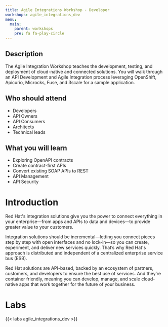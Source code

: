 ```yaml
---
title: Agile Integrations Workshop - Developer
workshops: agile_integrations_dev
menu:
  main:
    parent: workshops
    pre: fa fa-play-circle
---
```

## Description

The Agile Integration Workshop teaches the development, testing, and deployment of cloud-native and connected solutions.  You will walk through an API Development and Agile Integration process leveraging OpenShift, Apicurio, Microcks, Fuse, and 3scale for a sample application.

## Who should attend

- Developers
- API Owners
- API Consumers
- Architects
- Technical leads

## What you will learn

- Exploring OpenAPI contracts
- Create contract-first APIs
- Convert existing SOAP APIs to REST
- API Management
- API Security

# Introduction

Red Hat's integration solutions give you the power to connect everything in your enterprise—from apps and APIs to data and devices—to provide greater value to your customers.

Integration solutions should be incremental—letting you connect pieces step by step with open interfaces and no lock-in—so you can create, experiment, and deliver new services quickly. That’s why Red Hat's approach is distributed and independent of a centralized enterprise service bus (ESB).

Red Hat solutions are API-based, backed by an ecosystem of partners, customers, and developers to ensure the best use of services. And they’re container friendly, meaning you can develop, manage, and scale cloud-native apps that work together for the future of your business.

# Labs

{{< labs agile_integrations_dev >}}
